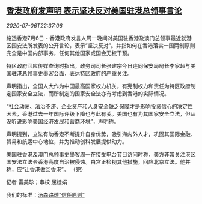 <!--1594076126000-->
[香港政府发声明 表示坚决反对美国驻港总领事言论](https://cn.reuters.com/article/hk-government-statement-0706-mon-idCNKBS2472Y3)
------

<div><i>2020-07-06T22:37:06</i></div><div class="StandardArticleBody_body"><p>路透香港7月6日 - 香港政府发言人周一晚间对美国驻香港及澳门总领事最近就港区国安法所发表的公开言论，表示“坚决反对”。并指如何在香港落实一国两制原则完全是中国内部事务，任何其他国家或国会无权干预。　　  </p><p>特区政府回应传媒查询时指出，政务司司长张建宗今日连同保安局局长李家超与美国驻港总领事史墨客会面，表达特区政府的严重关注。 </p><p>声明指出，全国人大作为中国最高国家权力机关，有宪制权力和责任为特区政府制定国家安全立法，而所制定的国家安全法亦有考虑到香港的实际情况。 </p><p>“社会动荡、法治不济、企业资产和人身安全缺乏保障才是影响投资信心的决定性因素，香港过去一年国际评级下降也与此有关。美国也有为其国家安全立法，但从没听说影响美国经济发展和营商环境”，声明称。 </p><p>声明提到，立法有助香港不断提升自身优势，吸引海内外人才，巩固其国际金融、贸易和航运中心地位，并为推动创科发展提供动力。 </p><p>美国驻香港及澳门总领事史墨客周一在接受电台节目访问时称，美方非常关注港区国安法立法令香港高度自治被侵蚀。白宫正检视其他措施，回应北京立法。他并称，应“让香港做回香港”。 （完）  </p><div class="Attribution_container"><div class="Attribution_attribution"><p class="Attribution_content">记者 雷美珍；审校 屈桂娟 </p></div></div><div class="StandardArticleBody_trustBadgeContainer"><span class="StandardArticleBody_trustBadgeTitle">我们的标准：</span><span class="trustBadgeUrl"><a href="https://www.thomsonreuters.cn/content/dam/openweb/documents/pdf/china/brochures/about-us-1.pdf">汤森路透“信任原则”</a></span></div></div>
